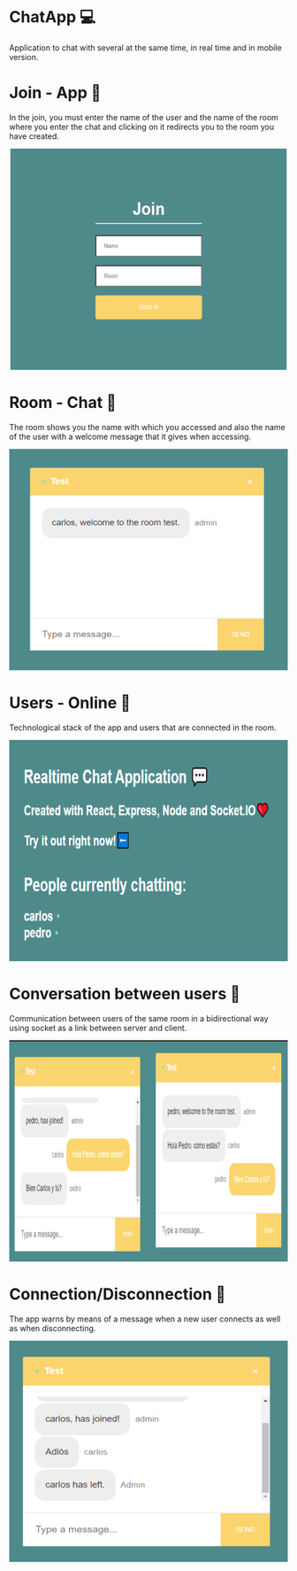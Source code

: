 # ChatApp :computer:
Application to chat with several at the same time, in real time and in mobile version.

# Join - App :pushpin:
In the join, you must enter the name of the user and the name of the room where you enter the chat and clicking on it redirects you to the room you have created.
<p align="center">
  <img width="500" height="400" src="imgReadme/login.png">
</p>

# Room - Chat :pushpin:
The room shows you the name with which you accessed and also the name of the user with a welcome message that it gives when accessing.
<p align="center">
  <img width="600" height="400" src="imgReadme/room.png">
</p>

# Users - Online :pushpin:
Technological stack of the app and users that are connected in the room.
<p align="center">
  <img width="800" height="400" src="imgReadme/users_chatting.png">
</p>

# Conversation between users :pushpin:
Communication between users of the same room in a bidirectional way using socket as a link between server and client.
<p align="center">
  <img width="800" height="400" src="imgReadme/chatting.png">
</p>

# Connection/Disconnection :pushpin:
The app warns by means of a message when a new user connects as well as when disconnecting.
<p align="center">
  <img width="600" height="400" src="imgReadme/on-off-users.png">
</p>
